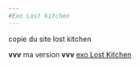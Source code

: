 ```yaml
---
#Exo Lost kitchen
---
```


copie du site lost kitchen

**vvv** ma version **vvv**
	[exo Lost Kitchen](https://lucaside.github.io/test-lost_kitchen/)
